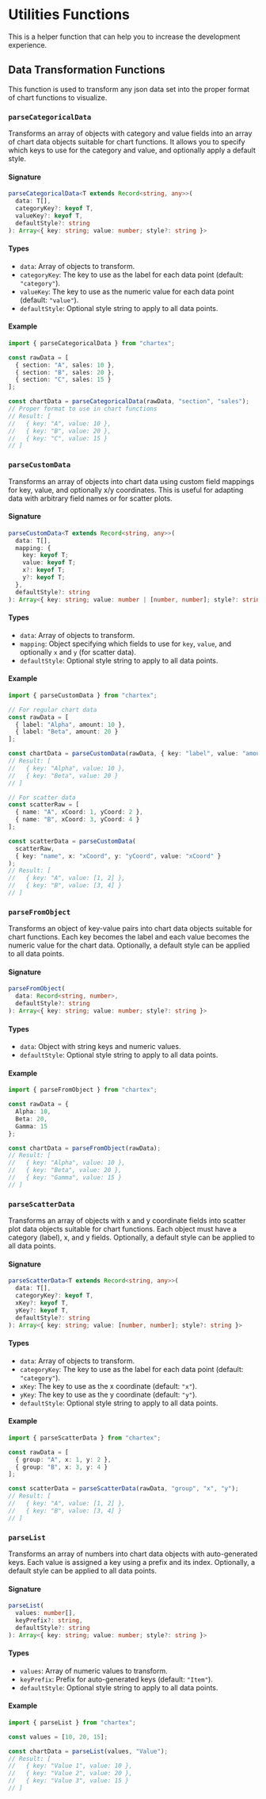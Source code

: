 # Utilities Functions

This is a helper function that can help you to increase the development experience.

## Data Transformation Functions

This function is used to transform any json data set into the proper  format of chart functions to visualize.

### `parseCategoricalData`

Transforms an array of objects with category and value fields into an array of chart data objects suitable for chart functions. It allows you to specify which keys to use for the category and value, and optionally apply a default style.

#### Signature

```ts
parseCategoricalData<T extends Record<string, any>>(
  data: T[],
  categoryKey?: keyof T,
  valueKey?: keyof T,
  defaultStyle?: string
): Array<{ key: string; value: number; style?: string }>
```

#### Types

- `data`: Array of objects to transform.
- `categoryKey`: The key to use as the label for each data point (default: `"category"`).
- `valueKey`: The key to use as the numeric value for each data point (default: `"value"`).
- `defaultStyle`: Optional style string to apply to all data points.

#### Example

```ts
import { parseCategoricalData } from "chartex";

const rawData = [
  { section: "A", sales: 10 },
  { section: "B", sales: 20 },
  { section: "C", sales: 15 }
];

const chartData = parseCategoricalData(rawData, "section", "sales");
// Proper format to use in chart functions
// Result: [
//   { key: "A", value: 10 },
//   { key: "B", value: 20 },
//   { key: "C", value: 15 }
// ]
```

### `parseCustomData`

Transforms an array of objects into chart data using custom field mappings for key, value, and optionally x/y coordinates. This is useful for adapting data with arbitrary field names or for scatter plots.

#### Signature

```ts
parseCustomData<T extends Record<string, any>>(
  data: T[],
  mapping: {
    key: keyof T;
    value: keyof T;
    x?: keyof T;
    y?: keyof T;
  },
  defaultStyle?: string
): Array<{ key: string; value: number | [number, number]; style?: string }>
```

#### Types

- `data`: Array of objects to transform.
- `mapping`: Object specifying which fields to use for `key`, `value`, and optionally `x` and `y` (for scatter data).
- `defaultStyle`: Optional style string to apply to all data points.

#### Example

```ts
import { parseCustomData } from "chartex";

// For regular chart data
const rawData = [
  { label: "Alpha", amount: 10 },
  { label: "Beta", amount: 20 }
];

const chartData = parseCustomData(rawData, { key: "label", value: "amount" });
// Result: [
//   { key: "Alpha", value: 10 },
//   { key: "Beta", value: 20 }
// ]

// For scatter data
const scatterRaw = [
  { name: "A", xCoord: 1, yCoord: 2 },
  { name: "B", xCoord: 3, yCoord: 4 }
];

const scatterData = parseCustomData(
  scatterRaw,
  { key: "name", x: "xCoord", y: "yCoord", value: "xCoord" }
);
// Result: [
//   { key: "A", value: [1, 2] },
//   { key: "B", value: [3, 4] }
// ]
```

### `parseFromObject`

Transforms an object of key-value pairs into chart data objects suitable for chart functions. Each key becomes the label and each value becomes the numeric value for the chart data. Optionally, a default style can be applied to all data points.

#### Signature

```ts
parseFromObject(
  data: Record<string, number>,
  defaultStyle?: string
): Array<{ key: string; value: number; style?: string }>
```

#### Types

- `data`: Object with string keys and numeric values.
- `defaultStyle`: Optional style string to apply to all data points.

#### Example

```ts
import { parseFromObject } from "chartex";

const rawData = {
  Alpha: 10,
  Beta: 20,
  Gamma: 15
};

const chartData = parseFromObject(rawData);
// Result: [
//   { key: "Alpha", value: 10 },
//   { key: "Beta", value: 20 },
//   { key: "Gamma", value: 15 }
// ]
```

### `parseScatterData`

Transforms an array of objects with x and y coordinate fields into scatter plot data objects suitable for chart functions. Each object must have a category (label), x, and y fields. Optionally, a default style can be applied to all data points.

#### Signature

```ts
parseScatterData<T extends Record<string, any>>(
  data: T[],
  categoryKey?: keyof T,
  xKey?: keyof T,
  yKey?: keyof T,
  defaultStyle?: string
): Array<{ key: string; value: [number, number]; style?: string }>
```

#### Types

- `data`: Array of objects to transform.
- `categoryKey`: The key to use as the label for each data point (default: `"category"`).
- `xKey`: The key to use as the x coordinate (default: `"x"`).
- `yKey`: The key to use as the y coordinate (default: `"y"`).
- `defaultStyle`: Optional style string to apply to all data points.

#### Example

```ts
import { parseScatterData } from "chartex";

const rawData = [
  { group: "A", x: 1, y: 2 },
  { group: "B", x: 3, y: 4 }
];

const scatterData = parseScatterData(rawData, "group", "x", "y");
// Result: [
//   { key: "A", value: [1, 2] },
//   { key: "B", value: [3, 4] }
// ]
```

### `parseList`

Transforms an array of numbers into chart data objects with auto-generated keys. Each value is assigned a key using a prefix and its index. Optionally, a default style can be applied to all data points.

#### Signature

```ts
parseList(
  values: number[],
  keyPrefix?: string,
  defaultStyle?: string
): Array<{ key: string; value: number; style?: string }>
```

#### Types

- `values`: Array of numeric values to transform.
- `keyPrefix`: Prefix for auto-generated keys (default: `"Item"`).
- `defaultStyle`: Optional style string to apply to all data points.

#### Example

```ts
import { parseList } from "chartex";

const values = [10, 20, 15];

const chartData = parseList(values, "Value");
// Result: [
//   { key: "Value 1", value: 10 },
//   { key: "Value 2", value: 20 },
//   { key: "Value 3", value: 15 }
// ]
```
